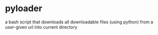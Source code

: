 # pyloader
a bash script that downloads all downloadable files (using python) from a user-given url into current directory
